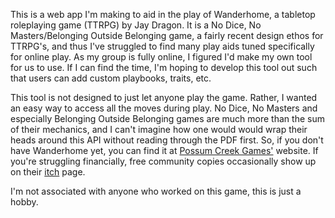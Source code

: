 This is a web app I'm making to aid in the play of Wanderhome, a tabletop roleplaying game (TTRPG) by Jay
Dragon. It is a No Dice, No Masters/Belonging Outside Belonging game, a fairly recent design ethos for TTRPG's,
and thus I've struggled to find many play aids tuned specifically for online play. As my group is fully online,
I figured I'd make my own tool for us to use. If I can find the time, I'm hoping to develop this tool out such
that users can add custom playbooks, traits, etc.

This tool is not designed to just let anyone play the game. Rather, I wanted an easy way to access all the moves
during play. No Dice, No Masters and especially Belonging Outside Belonging games are much more than the sum of
their mechanics, and I can't imagine how one would would wrap their heads around this API without reading
through the PDF first. So, if you don't have Wanderhome yet, you can find it at
[Possum Creek Games'](https://possumcreekgames.com/products/wanderhome-pdf) website. If you're struggling
financially, free community copies occasionally show up on their [itch](https://possumcreekgames.itch.io/wanderhome)
page.

I'm not associated with anyone who worked on this game, this is just a hobby.
